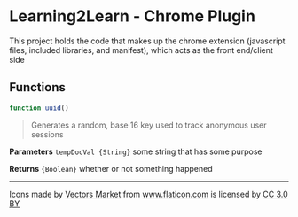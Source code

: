 
# Learning2Learn -  Chrome Plugin
This project holds the code that makes up the chrome extension
(javascript files, included libraries, and manifest), which acts as the
front end/client side

## Functions

```javascript
function uuid()
```
> Generates a random, base 16 key used to track anonymous user sessions

**Parameters**
`tempDocVal {String}` some string that has some purpose

**Returns**
`{Boolean}` whether or not something happened

   ---

<div>
  Icons made by <a href="https://www.flaticon.com/authors/vectors-market" title="Vectors Market">Vectors Market</a>
  from <a href="https://www.flaticon.com/" title="Flaticon">www.flaticon.com</a>
  is licensed by <a href="http://creativecommons.org/licenses/by/3.0/" title="Creative Commons BY 3.0" target="_blank">CC 3.0 BY</a>
</div>

